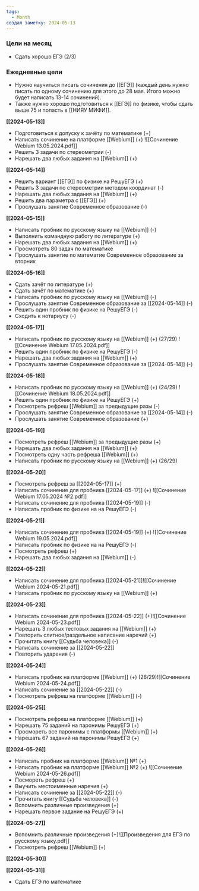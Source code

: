 ```yaml
---
tags:
  - Month
создал заметку: 2024-05-13
---
```


### Цели на месяц
- Сдать хорошо ЕГЭ (2/3)


### Ежедневные цели
- Нужно научиться писать сочинения до [[ЕГЭ]] (каждый день нужно писать по одному сочинению для этого до 28 мая. Итого можно будет написать 13-14 сочинений).
- Также нужно хорошо подготовиться к [[ЕГЭ]] по физике, чтобы сдать выше 75 и попасть в [[НИЯУ МИФИ]].


**[[2024-05-13]]**
- Подготовиться к допуску к зачёту по математике (+)
- Написать сочинение на платформе [[Webium]] (+) ![[Сочинение Webium 13.05.2024.pdf]]
- Решить 3 задачи по стереометрии (-)
- Нарешать два любых задания на [[Webium]] (+)

**[[2024-05-14]]**
- Решить вариант [[ЕГЭ]] по физике на РешуЕГЭ (+)
- Решить 3 задачи по стереометрии методом координат (-)
- Нарешать два любых задания на [[Webium]] (+)
- Решить два параметра с [[ЕГЭ]] (+)
- Прослушать занятие Современное образование (-)

**[[2024-05-15]]**
- Написать пробник по русскому языку на [[Webium]] (-)
- Выполнить командную работу по литературе (+)
- Нарешать два любых задания на [[Webium]] (+)
- Просмотреть 80 задач по математике
- Прослушать занятие по математие Современное образование за вторник

**[[2024-05-16]]**
- Сдать зачёт по литературе (+)
- Сдать зачёт по математике (+)
- Написать пробник по русскому языку на [[Webium]] (-)
- Прослушать занятие Современное образование за [[2024-05-14]] (-)
- Решить один пробник по физике на РешуЕГЭ (-)
- Сходить к нотариусу (-)

**[[2024-05-17]]**
- Написать пробник по русскому языку на [[Webium]] (+) (27/29) ![[Сочинение Webium 17.05.2024.pdf]]
- Решить один пробник по физике на РешуЕГЭ (-)
- Нарешать два любых задания на [[Webium]] (+)
- Прослушать занятие Современное образование за [[2024-05-14]] (-)

**[[2024-05-18]]**
- Написать пробник по русскому языку на [[Webium]] (+) (24/29) ![[Сочинение Webium 18.05.2024.pdf]]
- Решить один пробник по физике на РешуЕГЭ (+)
- Посмотреть рефреш [[Webium]] за предыдущие разы (-)
- Прослушать занятие Современное образование за [[2024-05-14]] (-)
- Прослушать занятие Современное образование (+)

**[[2024-05-19]]**
- Посмотреть рефреш [[Webium]] за предыдущие разы (+)
- Нарешать два любых задания на [[Webium]] (+)
- Посмотреть одну часть рефреша [[Webium]] (+)
- Написать пробник по русскому языку на [[Webium]] (+) (26/29)

**[[2024-05-20]]**
- Посмотреть рефреш за [[2024-05-17]] (+)
- Написать сочинение для пробника  [[2024-05-17]] (+) ![[Сочинение Webium 17.05.2024 №2.pdf]]
- Написать сочинение для пробника  [[2024-05-19]] (-)
- Написать пробник по физике на на РешуЕГЭ (-)

**[[2024-05-21]]**
- Написать сочинение для пробника  [[2024-05-19]] (+) ![[Сочинение Webium 19.05.2024.pdf]]
- Написать пробник по физике на на РешуЕГЭ (-)
- Посмотреть рефреш (+)
- Нарешать два любых задания на [[Webium]] (-)

**[[2024-05-22]]**
- Написать сочинение для пробника  [[2024-05-21]]![[Сочинение Webium 2024-05-21.pdf]]
- Написать пробник по русскому языку на [[Webium]] (+)

**[[2024-05-23]]**
- Написать сочинение для пробника [[2024-05-22]] (+)![[Сочинение Webium 2024-05-23.pdf]]
- Нарешать 3 любых тестовых задания на [[Webium]] (+)
- Повторить слитное/раздельное написание наречий (+)
- Прочитать книгу [[Судьба человека]] (-)
- Написать сочинение за [[2024-05-22]]
- Повторить ударения (-)

**[[2024-05-24]]**
- Написать пробник на платформе [[Webium]] (+) (26/29)![[Сочинение Webium 2024-05-24.pdf]]
- Написать сочинение за [[2024-05-22]] (-)
- Посмотреть рефреш на платформе [[Webium]] (-)

**[[2024-05-25]]**
- Посмотреть рефреш на платформе [[Webium]] (+)
- Нарешать 75 заданий на паронимы РешуЕГЭ (+)
- Просмореть все паронимы с платформы [[Webium]] (+)
- Нарешать 67 заданий на паронимы РешуЕГЭ (+)

**[[2024-05-26]]**
- Написать пробник на платформе [[Webium]] №1 (+)
- Написать пробник на платформе [[Webium]] №2 (+) ![[Сочинение Webium 2024-05-26.pdf]]
- Посмореть рефреш (+)
- Выучить местоименные наречия (+)
- Написать сочинение за [[2024-05-22]] (-)
- Прочитать книгу [[Судьба человека]] (-)
- Вспомнить различные произведения (+)
- Нарешать первое задание на РешуЕГЭ (+)

**[[2024-05-27]]**
- Вспомнить различные произведения (+)![[Произведения для ЕГЭ по русскому языку.pdf]]
- Посмотреть рефреш [[Webium]] (+)

**[[2024-05-30]]**

**[[2024-05-31]]**
- Сдать ЕГЭ по математике
